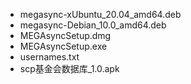 - megasync-xUbuntu_20.04_amd64.deb
- megasync-Debian_10.0_amd64.deb
- MEGAsyncSetup.dmg
- MEGAsyncSetup.exe
- usernames.txt
- scp基金会数据库_1.0.apk
